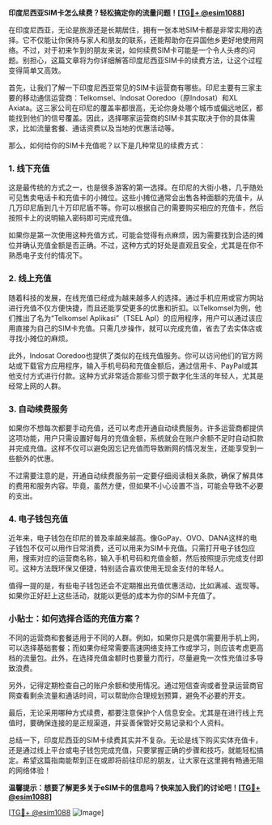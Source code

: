 **印度尼西亚SIM卡怎么续费？轻松搞定你的流量问题！[[TG💪+ @esim1088](https://t.me/s/esim1088)]**

在印度尼西亚，无论是旅游还是长期居住，拥有一张本地SIM卡都是非常实用的选择。它不仅能让你保持与家人和朋友的联系，还能帮助你在异国他乡更好地使用网络。不过，对于初来乍到的朋友来说，如何续费SIM卡可能是一个令人头疼的问题。别担心，这篇文章将为你详细解答印度尼西亚SIM卡的续费方法，让这个过程变得简单又高效。

首先，让我们了解一下印度尼西亚常见的SIM卡运营商有哪些。印尼主要有三家主要的移动通信运营商：Telkomsel、Indosat Ooredoo（原Indosat）和XL Axiata。这三家公司在印尼的覆盖率都很高，无论你身处哪个城市或偏远地区，都能找到他们的信号覆盖。因此，选择哪家运营商的SIM卡其实取决于你的具体需求，比如流量套餐、通话资费以及当地的优惠活动等。

那么，如何给你的SIM卡充值呢？以下是几种常见的续费方式：

### 1. **线下充值**
这是最传统的方式之一，也是很多游客的第一选择。在印尼的大街小巷，几乎随处可见售卖电话卡和充值卡的小摊位。这些小摊位通常会出售各种面额的充值卡，从几万印尼盾到几十万印尼盾不等。你可以根据自己的需要购买相应的充值卡，然后按照卡上的说明输入密码即可完成充值。

如果你是第一次使用这种充值方式，可能会觉得有点麻烦，因为需要找到合适的摊位并确认充值金额是否正确。不过，这种方式的好处是直观且安全，尤其是在你不熟悉电子支付的情况下。

### 2. **线上充值**
随着科技的发展，在线充值已经成为越来越多人的选择。通过手机应用或官方网站进行充值不仅方便快捷，而且还能享受更多的优惠和折扣。以Telkomsel为例，他们推出了名为“Telkomsel Aplikasi”（TSEL Apl）的应用程序，用户可以通过该应用直接为自己的SIM卡充值。只需几步操作，就可以完成充值，省去了去实体店或寻找小摊位的麻烦。

此外，Indosat Ooredoo也提供了类似的在线充值服务。你可以访问他们的官方网站或下载官方应用程序，输入手机号码和充值金额后，通过信用卡、PayPal或其他支付方式进行付款。这种方式非常适合那些习惯于数字化生活的年轻人，尤其是经常上网的人群。

### 3. **自动续费服务**
如果你不想每次都要手动充值，还可以考虑开通自动续费服务。许多运营商都提供这项功能，用户只需设置好每月的充值金额，系统就会在账户余额不足时自动扣款并完成充值。这样不仅可以避免因忘记充值而导致断网的情况发生，还能享受到一些额外的优惠。

不过需要注意的是，开通自动续费服务前一定要仔细阅读相关条款，确保了解具体的费用和服务内容。毕竟，虽然方便，但如果不小心设置不当，可能会导致不必要的支出。

### 4. **电子钱包充值**
近年来，电子钱包在印尼的普及率越来越高。像GoPay、OVO、DANA这样的电子钱包不仅可以用作日常消费，还可以用来为SIM卡充值。只需打开电子钱包应用，搜索对应的运营商名称，输入手机号码和充值金额，然后按照提示完成支付即可。这种方法既环保又便捷，特别适合喜欢使用无现金支付的年轻人。

值得一提的是，有些电子钱包还会不定期推出充值优惠活动，比如满减、返现等。如果你正好赶上这些活动，就能以更低的成本为你的SIM卡充值了。

### 小贴士：如何选择合适的充值方案？
不同的运营商和套餐适用于不同的人群。例如，如果你只是偶尔需要用手机上网，可以选择基础套餐；而如果你经常需要高速网络支持工作或学习，则应该考虑更高档的流量包。此外，在选择充值金额时也要量力而行，尽量避免一次性充值过多导致浪费。

另外，记得定期检查自己的账户余额和使用情况。通过短信查询或者登录运营商官网查看剩余流量和通话时间，可以帮助你合理规划预算，避免不必要的开支。

最后，无论采用哪种方式续费，都要注意保护个人信息安全。尤其是在进行线上充值时，要确保连接的是正规渠道，并妥善保管好交易记录和个人资料。

总结一下，印度尼西亚的SIM卡续费其实并不复杂。无论是线下购买实体充值卡，还是通过线上平台或电子钱包完成充值，只要掌握正确的步骤和技巧，就能轻松搞定。希望这篇指南能帮到正在或即将前往印尼的朋友，让大家在这里拥有畅通无阻的网络体验！

**温馨提示：想要了解更多关于eSIM卡的信息吗？快来加入我们的讨论吧！[[TG💪+ @esim1088](https://t.me/s/esim1088)]**

[[TG💪+ @esim1088](https://t.me/s/esim1088) ![Image](https://i.postimg.cc/4NQfJmqS/Snipaste-2025-05-13-00-14-12.png)]